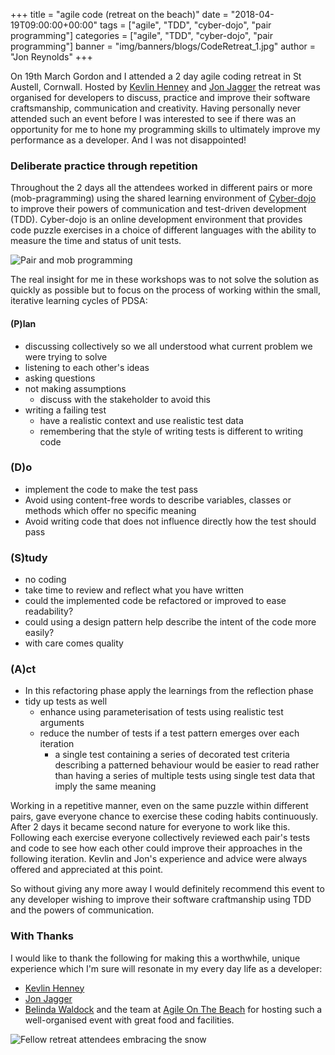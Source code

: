 +++
title = "agile code (retreat on the beach)"
date = "2018-04-19T09:00:00+00:00"
tags = ["agile", "TDD", "cyber-dojo", "pair programming"]
categories = ["agile", "TDD", "cyber-dojo", "pair programming"]
banner = "img/banners/blogs/CodeRetreat_1.jpg"
author = "Jon Reynolds"
+++


On 19th March Gordon and I attended a 2 day agile coding retreat in St Austell, Cornwall. Hosted by [Kevlin Henney](https://twitter.com/kevlinhenney) and [Jon Jagger](https://twitter.com/JonJagger) the retreat was organised for developers to discuss, practice and improve their software craftsmanship, communication and creativity. Having personally never attended such an event before I was interested to see if there was an opportunity for me to hone my programming skills to ultimately improve my performance as a developer. And I was not disappointed! 

### Deliberate practice through repetition

Throughout the 2 days all the attendees worked in different pairs or more (mob-pragramming) using the shared learning environment of [Cyber-dojo](http://www.cyber-dojo.org/) to improve their powers of communication and test-driven development (TDD). Cyber-dojo is an online development environment that provides code puzzle exercises in a choice of different languages with the ability to measure the time and status of unit tests. 

![Pair and mob programming](/img/banners/blogs/CodeRetreat_3.jpg)


The real insight for me in these workshops was to not solve the solution as quickly as possible but to focus on the process of working within the small, iterative learning cycles of PDSA:

#### (P)lan
* discussing collectively so we all understood what current problem we were trying to solve
* listening to each other's ideas
* asking questions
* not making assumptions
    * discuss with the stakeholder to avoid this
* writing a failing test
    *  have a realistic context and use realistic test data
    * remembering that the style of writing tests is different to writing code

### (D)o
* implement the code to make the test pass
* Avoid using content-free words to describe variables, classes or methods which offer no specific meaning
* Avoid writing code that does not influence directly how the test should pass

### (S)tudy
* no coding
* take time to review and reflect what you have written
* could the implemented code be refactored or improved to ease readability?
* could using a design pattern help describe the intent of the code more easily?
* with care comes quality

### (A)ct
* In this refactoring phase apply the learnings from the reflection phase
* tidy up tests as well
    * enhance using parameterisation of tests using realistic test arguments
    * reduce the number of tests if a test pattern emerges over each iteration
        * a single test containing a series of decorated test criteria describing a patterned behaviour would be easier to read rather than having a series of multiple tests using single test data that imply the same meaning


Working in a repetitive manner, even on the same puzzle within different pairs, gave everyone chance to exercise these coding habits continuously. After 2 days it became second nature for everyone to work like this. Following each exercise everyone collectively reviewed each pair's tests and code to see how each other could improve their approaches in the following iteration. Kevlin and Jon's experience and advice were always offered and appreciated at this point.

So without giving any more away I would definitely recommend this event to any developer wishing to improve their software craftmanship using TDD and the powers of communication. 

### With Thanks

I would like to thank the following for making this a worthwhile, unique experience which I'm sure will resonate in my every day life as a developer:

* [Kevlin Henney](https://twitter.com/kevlinhenney)
* [Jon Jagger](https://twitter.com/JonJagger)
* [Belinda Waldock](https://twitter.com/belindawaldock) and the team at [Agile On The Beach](https://twitter.com/agileonthebeach) for hosting such a well-organised event with great food and facilities.

![Fellow retreat attendees embracing the snow](/img/banners/blogs/CodeRetreat_2.jpg)
